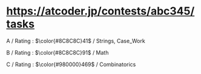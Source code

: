 # https://atcoder.jp/contests/abc345/tasks

A / Rating : $\color{#8C8C8C}41$ / Strings, Case_Work

B / Rating : $\color{#8C8C8C}91$ / Math

C / Rating : $\color{#980000}469$ / Combinatorics
